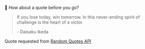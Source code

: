 📣 How about a quote before you go?

> If you lose today, win tomorrow. In this never-ending spirit of challenge is the heart of a victor.
>
> <p>- Daisaku Ikeda</p>

Quote requested from [Random Quotes API](https://github.com/lukePeavey/quotable)
